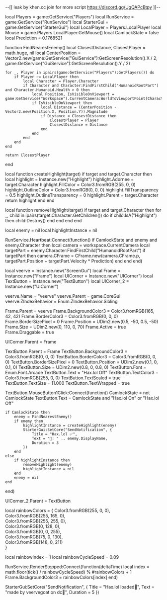--[[
   leak by khen.cc
   join for more script
   https://discord.gg/UgQAPcBtpy
]]--

local Players = game:GetService("Players")
local RunService = game:GetService("RunService")
local StarterGui = game:GetService("StarterGui")
local LocalPlayer = Players.LocalPlayer
local Mouse = game.Players.LocalPlayer:GetMouse()
local CamlockState = false
local Prediction = 0.1768521

function FindNearestEnemy()
    local ClosestDistance, ClosestPlayer = math.huge, nil
    local CenterPosition = Vector2.new(game:GetService("GuiService"):GetScreenResolution().X / 2, game:GetService("GuiService"):GetScreenResolution().Y / 2)

    for _, Player in ipairs(game:GetService("Players"):GetPlayers()) do
        if Player ~= LocalPlayer then
            local Character = Player.Character
            if Character and Character:FindFirstChild("HumanoidRootPart") and Character.Humanoid.Health > 0 then
                local Position, IsVisibleOnViewport = game:GetService("Workspace").CurrentCamera:WorldToViewportPoint(Character.HumanoidRootPart.Position)
                if IsVisibleOnViewport then
                    local Distance = (CenterPosition - Vector2.new(Position.X, Position.Y)).Magnitude
                    if Distance < ClosestDistance then
                        ClosestPlayer = Player
                        ClosestDistance = Distance
                    end
                end
            end
        end
    end

    return ClosestPlayer
end

local function createHighlight(target)
    if target and target.Character then
        local highlight = Instance.new("Highlight")
        highlight.Adornee = target.Character
        highlight.FillColor = Color3.fromRGB(255, 0, 0)
        highlight.OutlineColor = Color3.fromRGB(0, 0, 0)
        highlight.FillTransparency = 0.5
        highlight.OutlineTransparency = 0
        highlight.Parent = target.Character
        return highlight
    end
end

local function removeHighlight(target)
    if target and target.Character then
        for _, child in ipairs(target.Character:GetChildren()) do
            if child:IsA("Highlight") then
                child:Destroy()
            end
        end
    end
end

local enemy = nil
local highlightInstance = nil

RunService.Heartbeat:Connect(function()
    if CamlockState and enemy and enemy.Character then
        local camera = workspace.CurrentCamera
        local targetPart = enemy.Character:FindFirstChild("HumanoidRootPart")
        if targetPart then
            camera.CFrame = CFrame.new(camera.CFrame.p, targetPart.Position + targetPart.Velocity * Prediction)
        end
    end
end)

local veerve = Instance.new("ScreenGui")
local Frame = Instance.new("Frame")
local UICorner = Instance.new("UICorner")
local TextButton = Instance.new("TextButton")
local UICorner_2 = Instance.new("UICorner")

veerve.Name = "veerve"
veerve.Parent = game.CoreGui
veerve.ZIndexBehavior = Enum.ZIndexBehavior.Sibling

Frame.Parent = veerve
Frame.BackgroundColor3 = Color3.fromRGB(165, 42, 42)
Frame.BorderColor3 = Color3.fromRGB(0, 0, 0)
Frame.BorderSizePixel = 0
Frame.Position = UDim2.new(0.5, -50, 0.5, -50) 
Frame.Size = UDim2.new(0, 110, 0, 70) 
Frame.Active = true
Frame.Draggable = true

UICorner.Parent = Frame

TextButton.Parent = Frame
TextButton.BackgroundColor3 = Color3.fromRGB(0, 0, 0) 
TextButton.BorderColor3 = Color3.fromRGB(0, 0, 0)
TextButton.BorderSizePixel = 0
TextButton.Position = UDim2.new(0.1, 0, 0.1, 0)
TextButton.Size = UDim2.new(0.8, 0, 0.8, 0) 
TextButton.Font = Enum.Font.Arcade
TextButton.Text = "Hax.lol Off"
TextButton.TextColor3 = Color3.fromRGB(255, 0, 0) 
TextButton.TextScaled = true
TextButton.TextSize = 11.000
TextButton.TextWrapped = true

TextButton.MouseButton1Click:Connect(function()
    CamlockState = not CamlockState
    TextButton.Text = CamlockState and "Hax.lol On" or "Hax.lol Off"
    
    if CamlockState then
        enemy = FindNearestEnemy()
        if enemy then
            highlightInstance = createHighlight(enemy)
            StarterGui:SetCore("SendNotification", {
                Title = "Hax.lol ✅",
                Text = "🎯: " .. enemy.DisplayName,
                Duration = 3
            })
        end
    else
        if highlightInstance then
            removeHighlight(enemy)
            highlightInstance = nil
        end
        enemy = nil
    end
end)

UICorner_2.Parent = TextButton

local rainbowColors = {
    Color3.fromRGB(255, 0, 0),     
    Color3.fromRGB(255, 165, 0),   
    Color3.fromRGB(255, 255, 0),  
    Color3.fromRGB(0, 128, 0),     
    Color3.fromRGB(0, 0, 255),     
    Color3.fromRGB(75, 0, 130),    
    Color3.fromRGB(148, 0, 211)  
}

local rainbowIndex = 1
local rainbowCycleSpeed = 0.09

RunService.RenderStepped:Connect(function(deltaTime)
    local index = math.floor(tick() / rainbowCycleSpeed) % #rainbowColors + 1
    Frame.BackgroundColor3 = rainbowColors[index]
end)

StarterGui:SetCore("SendNotification", {
    Title = "Hax.lol loaded🤑",
    Text = "made by veervegoat on dc🐐",
    Duration = 5
})
